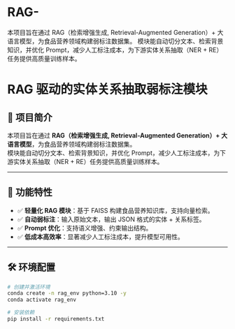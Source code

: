 # RAG-
本项目旨在通过 RAG（检索增强生成, Retrieval-Augmented Generation）+ 大语言模型，为食品营养领域构建弱标注数据集。 模块能自动切分文本、检索背景知识，并优化 Prompt，减少人工标注成本，为下游实体关系抽取（NER + RE）任务提供高质量训练样本。
# RAG 驱动的实体关系抽取弱标注模块

## 📌 项目简介
本项目旨在通过 **RAG（检索增强生成, Retrieval-Augmented Generation）+ 大语言模型**，为食品营养领域构建弱标注数据集。  
模块能自动切分文本、检索背景知识，并优化 Prompt，减少人工标注成本，为下游实体关系抽取（NER + RE）任务提供高质量训练样本。  

---

## 🚀 功能特性
- ✅ **轻量化 RAG 模块**：基于 FAISS 构建食品营养知识库，支持向量检索。  
- ✅ **自动弱标注**：输入原始文本，输出 JSON 格式的实体 + 关系标签。  
- ✅ **Prompt 优化**：支持语义增强、约束输出结构。  
- ✅ **低成本高效率**：显著减少人工标注成本，提升模型可用性。  

---

## 🛠 环境配置
```bash
# 创建并激活环境
conda create -n rag_env python=3.10 -y
conda activate rag_env

# 安装依赖
pip install -r requirements.txt
